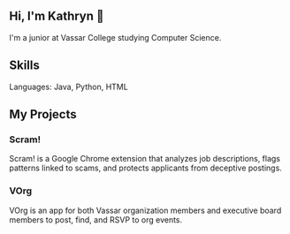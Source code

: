 ## Hi, I'm Kathryn 👋
I'm a junior at Vassar College studying Computer Science. 

## Skills
Languages: Java, Python, HTML

## My Projects
### Scram!
Scram! is a Google Chrome extension that analyzes job descriptions, flags patterns linked to scams, and protects applicants from deceptive postings.

### VOrg
VOrg is an app for both Vassar organization members and executive board members to post, find, and RSVP to org events.

<!--
**kathrynhabib/kathrynhabib** is a ✨ _special_ ✨ repository because its `README.md` (this file) appears on your GitHub profile.

Here are some ideas to get you started:

- 🔭 I’m currently working on ...
- 🌱 I’m currently learning ...
- 👯 I’m looking to collaborate on ...
- 🤔 I’m looking for help with ...
- 💬 Ask me about ...
- 📫 How to reach me: ...
- 😄 Pronouns: ...
- ⚡ Fun fact: ...
-->
